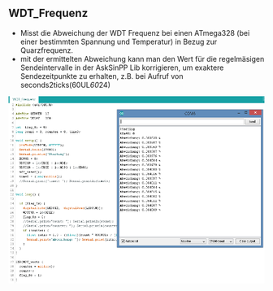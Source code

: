 
## WDT_Frequenz

- Misst die Abweichung der WDT Frequenz bei einen ATmega328 (bei einer bestimmten Spannung und Temperatur) in Bezug zur Quarzfrequenz.
- mit der ermittelten Abweichung kann man den Wert für die regelmäsigen Sendeintervalle in der AskSinPP Lib korrigieren, um exaktere Sendezeitpunkte zu erhalten, z.B. bei Aufruf von seconds2ticks(60UL*60*24)

![pic](WDT_Frequenz.png)
